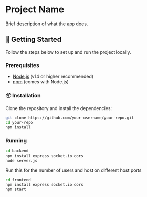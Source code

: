 # Project Name

Brief description of what the app does.

## 🚀 Getting Started

Follow the steps below to set up and run the project locally.

### Prerequisites

- [Node.js](https://nodejs.org/) (v14 or higher recommended)
- [npm](https://www.npmjs.com/) (comes with Node.js)

### 📦 Installation

Clone the repository and install the dependencies:

```bash
git clone https://github.com/your-username/your-repo.git
cd your-repo
npm install

```

### Running

```bash
cd backend
npm install express socket.io cors
node server.js
```

Run this for the number of users and host on different host ports

```bash
cd frontend
npm install express socket.io cors
npm start
```


